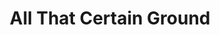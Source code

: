 ---
pid: WS86
title: All That Certain Ground
location_transcription: Many places
zipcode: '19128'
outside_phl: 
neighborhood: Roxborough
age: '31'
age_range: 30-39
instagram: 
image_file_name: WS_86.jpg
proposal_transcription: I'm not sure what it would look like, but it would be a monument
  (or several?) of places which were //removed// by Urban Renewal programs. Some examples
  might include under Rt 95 along the Delaware, communities like //Black Bottom//
  (now the sites of Penn and big hospitals) which were bought up or forcibly removed.
  City Planning wasn't always so great-- and we need to think about //what are we
  removing today?//
topic: History,Philadelphia
topic_summary: 0, 0
type: Sculpture Statue
keywords_other: 
credit: Brian Olszak
image_labels: 
twitter: 
facebook: 
permalink: "/monuments/ws86/"
layout: item-page
---